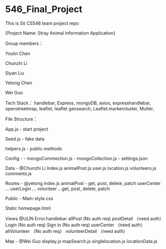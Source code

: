 # 546_Final_Project
This is Sit CS546 team project repo

{Project Name: Stray Animal Information Application}

Group members：

Youlin Chen

Chunzhi Li

Siyan Liu

Yetong Chen

Wei Guo


Tech Stack：
handlebar, Express, mongoDB, axios, expresshandlebar, openstreetmap, leaflet, leaflet geosearch, Leaflet.markercluster, Multer, 

File Structure：

App.js - start project

Seed.js - fake data

helpers.js - public methods

Config - 
	- mongoCommection.js
	- mongoCollection.js
	- settings.json

Data - @Chunzhi Li
Index.js
animalPost.js
user.js
location.js
volunteers.js
comments.js

Routes - @yetong
index.js
animalPost - get, post, delete, patch
userCenter …
userLogin …
volunteer …get, post, delete, patch

Public - 
Main-style.css

Static
homepage.html

Views @ULIN
Error.handlebar
allPost (No auth req)
postDetail （need auth）
Login (No auth req)
Sign in (No auth req)
userCenter （need auth）
allVolunteer （No auth req）
volunteerDetail （need auth）

Map - @Wei Guo
display.js
mapSearch.js
singlelocation.js
locationData.js
